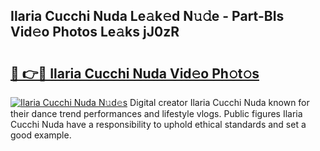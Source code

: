 ## Ilaria Cucchi Nuda Le𝚊k𝚎d N𝚞𝚍e - Part-BIs Vid𝚎o Photos Le𝚊ks jJ0zR

# <h2><a href="http://fbfz54c.evod.top/?m=Ilaria+Cucchi+Nuda">🔗 👉🔴 Ilaria Cucchi Nuda Vid𝚎o Ph𝚘t𝚘s</a></h2>

[![Ilaria Cucchi Nuda N𝚞d𝚎s](https://i.imgur.com/8V9OHl7.gif)](http://fbfz54c.evod.top/?m=Ilaria+Cucchi+Nuda)
Digital creator Ilaria Cucchi Nuda known for their dance trend performances and lifestyle vlogs. Public figures Ilaria Cucchi Nuda have a responsibility to uphold ethical standards and set a good example. 
